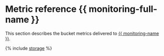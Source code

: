 # Metric reference {{ monitoring-full-name }}

This section describes the bucket metrics delivered to [{{ monitoring-name }}](../monitoring/).

{% include [storage](../_includes/monitoring/metrics-ref/storage.md) %}